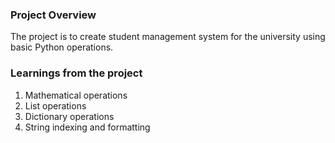 ### Project Overview

 The project is  to create student management system for the university using basic Python operations.


### Learnings from the project

 1) Mathematical operations
2) List operations
3) Dictionary operations
4) String indexing and formatting


